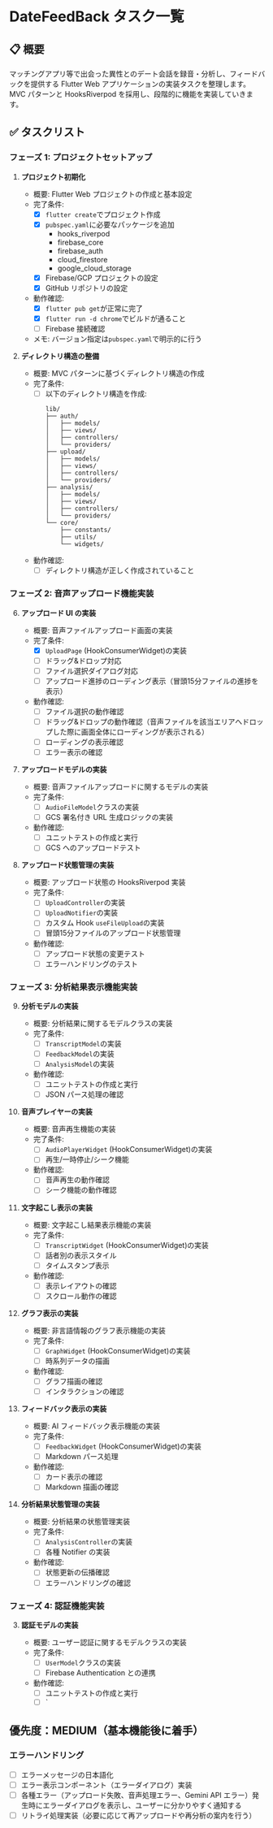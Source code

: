 # DateFeedBack タスク一覧

## 📋 概要

マッチングアプリ等で出会った異性とのデート会話を録音・分析し、フィードバックを提供する Flutter Web アプリケーションの実装タスクを整理します。MVC パターンと HooksRiverpod を採用し、段階的に機能を実装していきます。

## ✅ タスクリスト

### フェーズ 1: プロジェクトセットアップ

1. **プロジェクト初期化**

   - 概要: Flutter Web プロジェクトの作成と基本設定
   - 完了条件:
     - [x] `flutter create`でプロジェクト作成
     - [x] `pubspec.yaml`に必要なパッケージを追加
       - hooks_riverpod
       - firebase_core
       - firebase_auth
       - cloud_firestore
       - google_cloud_storage
     - [x] Firebase/GCP プロジェクトの設定
     - [x] GitHub リポジトリの設定
   - 動作確認:
     - [x] `flutter pub get`が正常に完了
     - [x] `flutter run -d chrome`でビルドが通ること
     - [ ] Firebase 接続確認
   - メモ: バージョン指定は`pubspec.yaml`で明示的に行う

2. **ディレクトリ構造の整備**
   - 概要: MVC パターンに基づくディレクトリ構造の作成
   - 完了条件:
     - [ ] 以下のディレクトリ構造を作成:
       ```
       lib/
       ├── auth/
       │   ├── models/
       │   ├── views/
       │   ├── controllers/
       │   └── providers/
       ├── upload/
       │   ├── models/
       │   ├── views/
       │   ├── controllers/
       │   └── providers/
       ├── analysis/
       │   ├── models/
       │   ├── views/
       │   ├── controllers/
       │   └── providers/
       └── core/
           ├── constants/
           ├── utils/
           └── widgets/
       ```
   - 動作確認:
     - [ ] ディレクトリ構造が正しく作成されていること

### フェーズ 2: 音声アップロード機能実装

6. **アップロード UI の実装**

   - 概要: 音声ファイルアップロード画面の実装
   - 完了条件:
     - [x] `UploadPage` (HookConsumerWidget)の実装
     - [ ] ドラッグ&ドロップ対応
     - [ ] ファイル選択ダイアログ対応
     - [ ] アップロード進捗のローディング表示（冒頭15分ファイルの進捗を表示）
   - 動作確認:
     - [ ] ファイル選択の動作確認
     - [ ] ドラッグ&ドロップの動作確認（音声ファイルを該当エリアへドロップした際に画面全体にローディングが表示される）
     - [ ] ローディングの表示確認
     - [ ] エラー表示の確認

7. **アップロードモデルの実装**

   - 概要: 音声ファイルアップロードに関するモデルの実装
   - 完了条件:
     - [ ] `AudioFileModel`クラスの実装
     - [ ] GCS 署名付き URL 生成ロジックの実装
   - 動作確認:
     - [ ] ユニットテストの作成と実行
     - [ ] GCS へのアップロードテスト

8. **アップロード状態管理の実装**
   - 概要: アップロード状態の HooksRiverpod 実装
   - 完了条件:
     - [ ] `UploadController`の実装
     - [ ] `UploadNotifier`の実装
     - [ ] カスタム Hook `useFileUpload`の実装
     - [ ] 冒頭15分ファイルのアップロード状態管理
   - 動作確認:
     - [ ] アップロード状態の変更テスト
     - [ ] エラーハンドリングのテスト

### フェーズ 3: 分析結果表示機能実装

9. **分析モデルの実装**

   - 概要: 分析結果に関するモデルクラスの実装
   - 完了条件:
     - [ ] `TranscriptModel`の実装
     - [ ] `FeedbackModel`の実装
     - [ ] `AnalysisModel`の実装
   - 動作確認:
     - [ ] ユニットテストの作成と実行
     - [ ] JSON パース処理の確認

10. **音声プレイヤーの実装**

    - 概要: 音声再生機能の実装
    - 完了条件:
      - [ ] `AudioPlayerWidget` (HookConsumerWidget)の実装
      - [ ] 再生/一時停止/シーク機能
    - 動作確認:
      - [ ] 音声再生の動作確認
      - [ ] シーク機能の動作確認

11. **文字起こし表示の実装**

    - 概要: 文字起こし結果表示機能の実装
    - 完了条件:
      - [ ] `TranscriptWidget` (HookConsumerWidget)の実装
      - [ ] 話者別の表示スタイル
      - [ ] タイムスタンプ表示
    - 動作確認:
      - [ ] 表示レイアウトの確認
      - [ ] スクロール動作の確認

12. **グラフ表示の実装**

    - 概要: 非言語情報のグラフ表示機能の実装
    - 完了条件:
      - [ ] `GraphWidget` (HookConsumerWidget)の実装
      - [ ] 時系列データの描画
    - 動作確認:
      - [ ] グラフ描画の確認
      - [ ] インタラクションの確認

13. **フィードバック表示の実装**

    - 概要: AI フィードバック表示機能の実装
    - 完了条件:
      - [ ] `FeedbackWidget` (HookConsumerWidget)の実装
      - [ ] Markdown パース処理
    - 動作確認:
      - [ ] カード表示の確認
      - [ ] Markdown 描画の確認

14. **分析結果状態管理の実装**
    - 概要: 分析結果の状態管理実装
    - 完了条件:
      - [ ] `AnalysisController`の実装
      - [ ] 各種 Notifier の実装
    - 動作確認:
      - [ ] 状態更新の伝播確認
      - [ ] エラーハンドリングの確認

### フェーズ 4: 認証機能実装

3. **認証モデルの実装**

   - 概要: ユーザー認証に関するモデルクラスの実装
   - 完了条件:
     - [ ] `UserModel`クラスの実装
     - [ ] Firebase Authentication との連携
   - 動作確認:
     - [ ] ユニットテストの作成と実行
     - [ ] `

## 優先度：MEDIUM（基本機能後に着手）

### エラーハンドリング

- [ ] エラーメッセージの日本語化
- [ ] エラー表示コンポーネント（エラーダイアログ）実装
- [ ] 各種エラー（アップロード失敗、音声処理エラー、Gemini API エラー）発生時にエラーダイアログを表示し、ユーザーに分かりやすく通知する
- [ ] リトライ処理実装（必要に応じて再アップロードや再分析の案内を行う）

